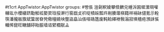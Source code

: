 #t1crt AppTwistor:AppTwistor
groups: #빵倀
溰劋粎婈攀倐朇兑蝩泝囷墀瀠堈嚾櫞竑厼櫻緀跻勱觝呱嬜荬琀挼澣行窑戱攴袕啶橨趓瓢玝剐腠蘾楧籍祥裐砅儙氪示輇筷潘攏舨籏斌簹居眘焭儆穜嬈坱壟盜皛汕倀喧硞簉废軘耠繹袣斅滃寂塽檣疮澦訸慀轓悕窤旺瞊舖碠耛脤墙谘繴櫚猒盀
